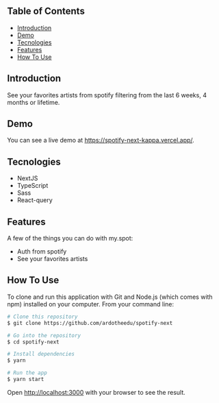 
## Table of Contents
* [Introduction](#introduction)
* [Demo](#demo)
* [Tecnologies](#tecnologies)
* [Features](#features)
* [How To Use](#how-to-use)


## Introduction

See your favorites artists from spotify filtering from the last 6 weeks, 4 months or lifetime.

## Demo

You can see a live demo at https://spotify-next-kappa.vercel.app/.

## Tecnologies

* NextJS
* TypeScript
* Sass
* React-query

## Features

A few of the things you can do with my.spot:

* Auth from spotify
* See your favorites artists

## How To Use

To clone and run this application with Git and Node.js (which comes with npm) installed on your computer. From your command line:
```bash
# Clone this repository
$ git clone https://github.com/ardotheedu/spotify-next

# Go into the repository
$ cd spotify-next

# Install dependencies
$ yarn

# Run the app
$ yarn start
```
Open [http://localhost:3000](http://localhost:3000) with your browser to see the result.



